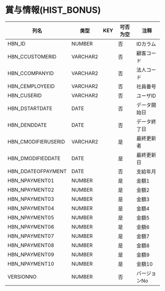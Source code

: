 # 賞与情報(HIST_BONUS)
| 列名   | 类型   | KEY  | 可否为空 | 注释   |
| ---- | ---- | ---- | ---- | ---- |
|HBN_ID|NUMBER||否|IDカラム  |
|HBN_CCUSTOMERID|VARCHAR2||否|顧客コード|
|HBN_CCOMPANYID|VARCHAR2||否|法人コード|
|HBN_CEMPLOYEEID|VARCHAR2||否|社員番号|
|HBN_CUSERID|VARCHAR2||否|ユーザID|
|HBN_DSTARTDATE|DATE||否|データ開始日|
|HBN_DENDDATE|DATE||否|データ終了日|
|HBN_CMODIFIERUSERID|VARCHAR2||是|最終更新者|
|HBN_DMODIFIEDDATE|DATE||是|最終更新日|
|HBN_DDATEOFPAYMENT|DATE||否|支給年月|
|HBN_NPAYMENT01|NUMBER||是|金額1|
|HBN_NPAYMENT02|NUMBER||是|金額2|
|HBN_NPAYMENT03|NUMBER||是|金額3|
|HBN_NPAYMENT04|NUMBER||是|金額4|
|HBN_NPAYMENT05|NUMBER||是|金額5|
|HBN_NPAYMENT06|NUMBER||是|金額6|
|HBN_NPAYMENT07|NUMBER||是|金額7|
|HBN_NPAYMENT08|NUMBER||是|金額8|
|HBN_NPAYMENT09|NUMBER||是|金額9|
|HBN_NPAYMENT10|NUMBER||是|金額10|
|VERSIONNO|NUMBER||否|バージョンNo  |
